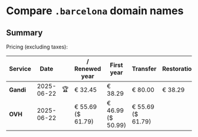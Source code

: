 # Compare `.barcelona` domain names

## Summary

Pricing (excluding taxes):

| Service | Date |  | / Renewed year | First year | Transfer | Restoration |
|--|--|--|--|--|--|--|
| **Gandi** | 2025-06-22 | 🏆 | € 32.45 | € 38.29 | € 80.00 | € 38.29 |
| **OVH** | 2025-06-22 |  | € 55.69<br>($ 61.79) | € 46.99<br>($ 50.99) | € 55.69<br>($ 61.79) |  |
